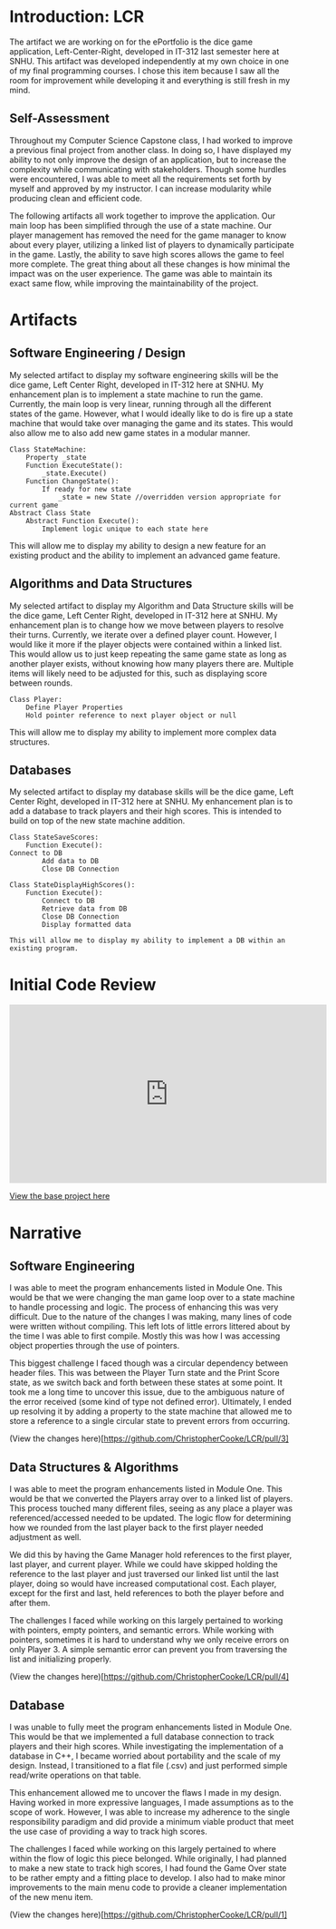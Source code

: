 # Introduction: LCR
The artifact we are working on for the ePortfolio is the dice game application, Left-Center-Right, developed in IT-312 last semester here at SNHU. This artifact was developed independently at my own choice in one of my final programming courses. I chose this item because I saw all the room for improvement while developing it and everything is still fresh in my mind. 

## Self-Assessment
Throughout my Computer Science Capstone class, I had worked to improve a previous final project from another class. In doing so, I have displayed my ability to not only improve the design of an application, but to increase the complexity while communicating with stakeholders. Though some hurdles were encountered, I was able to meet all the requirements set forth by myself and approved by my instructor. I can increase modularity while producing clean and efficient code.  

The following artifacts all work together to improve the application. Our main loop has been simplified through the use of a state machine. Our player management has removed the need for the game manager to know about every player, utilizing a linked list of players to dynamically participate in the game. Lastly, the ability to save high scores allows the game to feel more complete. The great thing about all these changes is how minimal the impact was on the user experience. The game was able to maintain its exact same flow, while improving the maintainability of the project.

# Artifacts
## Software Engineering / Design
My selected artifact to display my software engineering skills will be the dice game, Left Center Right, developed in IT-312 here at SNHU. 
My enhancement plan is to implement a state machine to run the game. Currently, the main loop is very linear, running through all the different states of the game. However, what I would ideally like to do is fire up a state machine that would take over managing the game and its states. This would also allow me to also add new game states in a modular manner. 
```
Class StateMachine:
	Property _state
	Function ExecuteState():
		_state.Execute()
	Function ChangeState():
		If ready for new state
			_state = new State //overridden version appropriate for current game
Abstract Class State
	Abstract Function Execute():
		Implement logic unique to each state here
```
This will allow me to display my ability to design a new feature for an existing product and the ability to implement an advanced game feature.

## Algorithms and Data Structures
My selected artifact to display my Algorithm and Data Structure skills will be the dice game, Left Center Right, developed in IT-312 here at SNHU.
My enhancement plan is to change how we move between players to resolve their turns. Currently, we iterate over a defined player count. However, I would like it more if the player objects were contained within a linked list. This would allow us to just keep repeating the same game state as long as another player exists, without knowing how many players there are. Multiple items will likely need to be adjusted for this, such as displaying score between rounds. 
```
Class Player:
	Define Player Properties
	Hold pointer reference to next player object or null
```
This will allow me to display my ability to implement more complex data structures.

## Databases
My selected artifact to display my database skills will be the dice game, Left Center Right, developed in IT-312 here at SNHU.
My enhancement plan is to add a database to track players and their high scores. This is intended to build on top of the new state machine addition.
```
Class StateSaveScores:
	Function Execute():
Connect to DB
		Add data to DB
		Close DB Connection
		
Class StateDisplayHighScores():
	Function Execute():
		Connect to DB
		Retrieve data from DB
		Close DB Connection
		Display formatted data

This will allow me to display my ability to implement a DB within an existing program. 
```

# Initial Code Review
<iframe width="560" height="315" src="https://www.youtube.com/embed/x8v8Zsadk3Q" frameborder="0" allow="accelerometer; autoplay; encrypted-media; gyroscope; picture-in-picture" allowfullscreen></iframe>

[View the base project here](https://github.com/ChristopherCooke/LCR/tree/base_project)

# Narrative
## Software Engineering
I was able to meet the program enhancements listed in Module One. This would be that we were changing the man game loop over to a state machine to handle processing and logic. The process of enhancing this was very difficult. Due to the nature of the changes I was making, many lines of code were written without compiling. This left lots of little errors littered about by the time I was able to first compile. Mostly this was how I was accessing object properties through the use of pointers. 

This biggest challenge I faced though was a circular dependency between header files. This was between the Player Turn state and the Print Score state, as we switch back and forth between these states at some point. It took me a long time to uncover this issue, due to the ambiguous nature of the error received (some kind of type not defined error). Ultimately, I ended up resolving it by adding a property to the state machine that allowed me to store a reference to a single circular state to prevent errors from occurring.

(View the changes here)[https://github.com/ChristopherCooke/LCR/pull/3]

## Data Structures & Algorithms
I was able to meet the program enhancements listed in Module One. This would be that we converted the Players array over to a linked list of players. This process touched many different files, seeing as any place a player was referenced/accessed needed to be updated. The logic flow for determining how we rounded from the last player back to the first player needed adjustment as well. 

We did this by having the Game Manager hold references to the first player, last player, and current player. While we could have skipped holding the reference to the last player and just traversed our linked list until the last player, doing so would have increased computational cost. Each player, except for the first and last, held references to both the player before and after them. 

The challenges I faced while working on this largely pertained to working with pointers, empty pointers, and semantic errors. While working with pointers, sometimes it is hard to understand why we only receive errors on only Player 3. A simple semantic error can prevent you from traversing the list and initializing properly.  

(View the changes here)[https://github.com/ChristopherCooke/LCR/pull/4]

## Database
I was unable to fully meet the program enhancements listed in Module One. This would be that we implemented a full database connection to track players and their high scores. While investigating the implementation of a database in C++, I became worried about portability and the scale of my design. Instead, I transitioned to a flat file (.csv) and just performed simple read/write operations on that table.

This enhancement allowed me to uncover the flaws I made in my design. Having worked in more expressive languages, I made assumptions as to the scope of work. However, I was able to increase my adherence to the single responsibility paradigm and did provide a minimum viable product that meet the use case of providing a way to track high scores. 

The challenges I faced while working on this largely pertained to where within the flow of logic this piece belonged. While originally, I had planned to make a new state to track high scores, I had found the Game Over state to be rather empty and a fitting place to develop. I also had to make minor improvements to the main menu code to provide a cleaner implementation of the new menu item.  

(View the changes here)[https://github.com/ChristopherCooke/LCR/pull/1]
